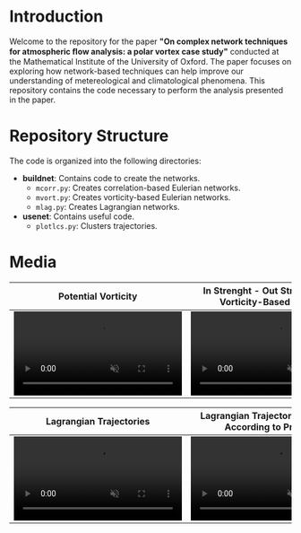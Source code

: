 # Introduction

Welcome to the repository for the paper **"On complex network techniques for atmospheric ﬂow analysis: a polar vortex case study"** conducted at the Mathematical Institute of the University of Oxford. The paper focuses on exploring how network-based techniques can help improve our understanding of metereological and climatological phenomena. This repository contains the code necessary to perform the analysis presented in the paper.

# Repository Structure

The code is organized into the following directories:

- **buildnet**: Contains code to create the networks.
  - `mcorr.py`: Creates correlation-based Eulerian networks.
  - `mvort.py`: Creates vorticity-based Eulerian networks.
  - `mlag.py`: Creates Lagrangian networks.
- **usenet**: Contains useful code.
  - `plotlcs.py`: Clusters trajectories.

# Media

Potential Vorticity | In Strenght - Out Strength of the Vorticity-Based Network
:-: | :-:
<video src=https://github.com/user-attachments/assets/4fa87577-a5e3-4b21-9b32-852acee0d75c controls autoplay muted> <\video> | <video src=https://github.com/user-attachments/assets/fdb0b0fe-99fe-4a34-970d-1bb2548778f1 controls autoplay muted> <\video>

Lagrangian Trajectories | Lagrangian Trajectories Clustered According to Proximity
:-: | :-: 
<video src=https://github.com/user-attachments/assets/17d36431-ce27-448a-af05-0f8d5249b8b6 controls autoplay muted> <\video> | <video src=https://github.com/user-attachments/assets/42382279-5254-4979-ab38-09c8c7875432 controls autoplay muted> <\video>
